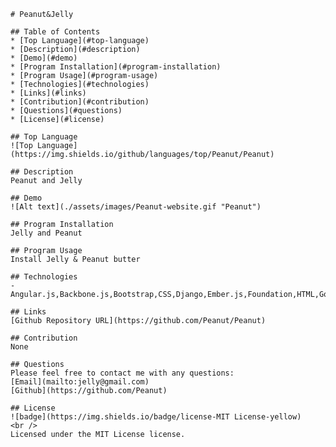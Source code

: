
    # Peanut&Jelly

    ## Table of Contents
    * [Top Language](#top-language)
    * [Description](#description)
    * [Demo](#demo)
    * [Program Installation](#program-installation)
    * [Program Usage](#program-usage)
    * [Technologies](#technologies)
    * [Links](#links)
    * [Contribution](#contribution)
    * [Questions](#questions)
    * [License](#license)

    ## Top Language
    ![Top Language](https://img.shields.io/github/languages/top/Peanut/Peanut)

    ## Description
    Peanut and Jelly

    ## Demo
    ![Alt text](./assets/images/Peanut-website.gif "Peanut")
    
    ## Program Installation
    Jelly and Peanut

    ## Program Usage
    Install Jelly & Peanut butter
    
    ## Technologies
    - Angular.js,Backbone.js,Bootstrap,CSS,Django,Ember.js,Foundation,HTML,Go,Java,JQuery,MongoDb,Node.js,Python

    ## Links
    [Github Repository URL](https://github.com/Peanut/Peanut)
    
    ## Contribution
    None

    ## Questions
    Please feel free to contact me with any questions:
    [Email](mailto:jelly@gmail.com)
    [Github](https://github.com/Peanut)

    ## License
    ![badge](https://img.shields.io/badge/license-MIT License-yellow)
    <br />
    Licensed under the MIT License license. 
    